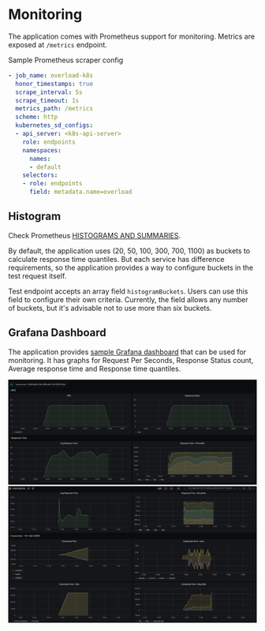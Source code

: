 # Monitoring
The application comes with Prometheus support for monitoring. Metrics are exposed at `/metrics` endpoint.

Sample Prometheus scraper config
```yaml
- job_name: overload-k8s
  honor_timestamps: true
  scrape_interval: 5s
  scrape_timeout: 1s
  metrics_path: /metrics
  scheme: http
  kubernetes_sd_configs:
  - api_server: <k8s-api-server>
    role: endpoints
    namespaces:
      names:
      - default
    selectors:
    - role: endpoints
      field: metadata.name=overload
```

## Histogram
Check Prometheus [HISTOGRAMS AND SUMMARIES](https://prometheus.io/docs/practices/histograms/).

By default, the application uses (20, 50, 100, 300, 700, 1100) as buckets to calculate response
time quantiles. But each service has difference requirements, so the application provides a way to
configure buckets in the test request itself.

Test endpoint accepts an array field `histogramBuckets`. Users can use this field to configure
their own criteria. Currently, the field allows any number of buckets, but it's advisable not to
use more than six buckets.

## Grafana Dashboard
The application provides [sample Grafana dashboard](https://grafana.com/grafana/dashboards/17250-overload/) that can be used for monitoring. It has
graphs for Request Per Seconds, Response Status count, Average response time and Response time quantiles.

![Grafana Dashboard - RPS](statics/grafana-dashboard.png)
![Grafana Dashboard - ResponseTime, Connection pool](statics/grafana-dashboard-rt-pool.png)
